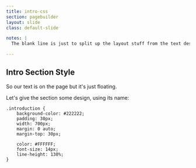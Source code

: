 ```yaml
---
title: intro-css
section: pagebuilder
layout: slide
class: default-slide

notes: |
  The blank line is just to split up the layout stuff from the text design stuff.

---
```


## Intro Section Style

So our text is on the page but it's just floating.

Let's give the section some design, using its name:

    .introduction {
        background-color: #222222;
        padding: 30px;
        width: 700px;
        margin: 0 auto;
        margin-top: 30px;

        color: #FFFFFF;
        font-size: 14px;
        line-height: 130%;
    }
